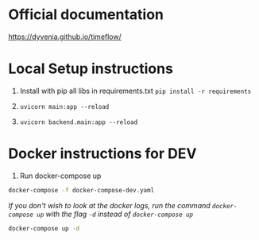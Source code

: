 # Official documentation
<a href="https://dyvenia.github.io/timeflow/" target="_blank">https://dyvenia.github.io/timeflow/</a>

# Local Setup instructions

1) Install with pip all libs in requirements.txt `pip install -r requirements`

2) `uvicorn main:app --reload`

3) `uvicorn backend.main:app --reload`

# Docker instructions for DEV 

1) Run docker-compose up
```bash
docker-compose -f docker-compose-dev.yaml
```
*If you don't wish to look at the docker logs, run the command `docker-compose up` with the flag `-d` instead of `docker-compose up`*
```bash
docker-compose up -d
```